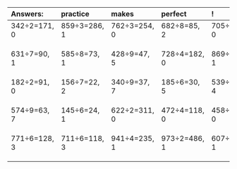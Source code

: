 | Answers: | practice | makes | perfect | ! |
| :--- | :--- | :--- | :--- | :--- |
| 342÷2=171, 0 | 859÷3=286, 1 | 762÷3=254, 0 | 682÷8=85, 2 | 705÷5=141, 0 | 
|   |   |   |   |   | 
|   |   |   |   |   | 
|   |   |   |   |   | 
| 631÷7=90, 1 | 585÷8=73, 1 | 428÷9=47, 5 | 728÷4=182, 0 | 869÷2=434, 1 | 
|   |   |   |   |   | 
|   |   |   |   |   | 
|   |   |   |   |   | 
| 182÷2=91, 0 | 156÷7=22, 2 | 340÷9=37, 7 | 185÷6=30, 5 | 539÷5=107, 4 | 
|   |   |   |   |   | 
|   |   |   |   |   | 
|   |   |   |   |   | 
| 574÷9=63, 7 | 145÷6=24, 1 | 622÷2=311, 0 | 472÷4=118, 0 | 458÷2=229, 0 | 
|   |   |   |   |   | 
|   |   |   |   |   | 
|   |   |   |   |   | 
| 771÷6=128, 3 | 711÷6=118, 3 | 941÷4=235, 1 | 973÷2=486, 1 | 607÷3=202, 1 | 
|   |   |   |   |   | 
|   |   |   |   |   | 
|   |   |   |   |   | 
